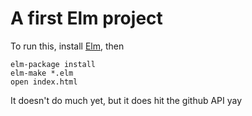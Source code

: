 # A first Elm project

To run this, install [Elm](http://elm-lang.org), then

    elm-package install
    elm-make *.elm
    open index.html

It doesn't do much yet, but it does hit the github API yay

